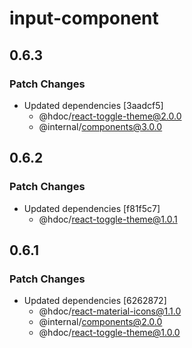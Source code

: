 # input-component

## 0.6.3

### Patch Changes

- Updated dependencies [3aadcf5]
  - @hdoc/react-toggle-theme@2.0.0
  - @internal/components@3.0.0

## 0.6.2

### Patch Changes

- Updated dependencies [f81f5c7]
  - @hdoc/react-toggle-theme@1.0.1

## 0.6.1

### Patch Changes

- Updated dependencies [6262872]
  - @hdoc/react-material-icons@1.1.0
  - @internal/components@2.0.0
  - @hdoc/react-toggle-theme@1.0.0
